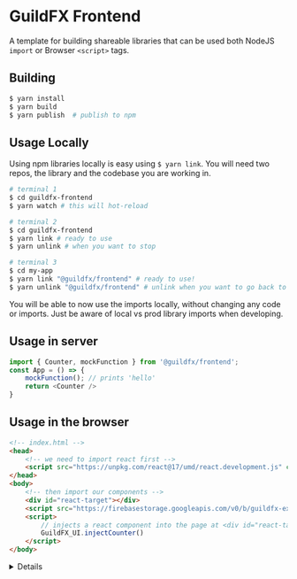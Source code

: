 # GuildFX Frontend

A template for building shareable libraries that can be used both NodeJS `import` or Browser `<script>` tags.

## Building

```bash
$ yarn install
$ yarn build
$ yarn publish	# publish to npm
```

## Usage Locally

Using npm libraries locally is easy using `$ yarn link`. You will need two repos, the library and the codebase you are working in. 

```bash
# terminal 1
$ cd guildfx-frontend
$ yarn watch # this will hot-reload
```
```bash
# terminal 2
$ cd guildfx-frontend
$ yarn link # ready to use
$ yarn unlink # when you want to stop
```
```bash
# terminal 3
$ cd my-app
$ yarn link "@guildfx/frontend" # ready to use!
$ yarn unlink "@guildfx/frontend" # unlink when you want to go back to prod version
```

You will be able to now use the imports locally, without changing any code or imports.
Just be aware of local vs prod library imports when developing.


## Usage in server
```js
import { Counter, mockFunction } from '@guildfx/frontend';
const App = () => {
	mockFunction();	// prints 'hello'
	return <Counter />
}
```

## Usage in the browser

```html
<!-- index.html -->
<head>
	<!-- we need to import react first -->
	<script src="https://unpkg.com/react@17/umd/react.development.js" crossorigin></script>
</head>
<body>
	<!-- then import our components -->
	<div id="react-target"></div>
	<script src="https://firebasestorage.googleapis.com/v0/b/guildfx-exchange.appspot.com/o/index.js?alt=media&token=ed98e790-1eab-4b7f-acc1-b06065975d69"></script>
	<script>
		// injects a react component into the page at <div id="react-target">
		GuildFX_UI.injectCounter()
	</script>
</body>
```


<details>

# @vijayt/counter
This is just a demo component, part of the boilerplate for putting together a project that publishes components to the NPM registry. Features of the boilerplate include: Compilation using Rollup and TypeScript, Unit / Functional testing using Jest and React Testing library, Visual testing using Storybook. There is a [tutorial](https://vijayt.com/post/boilerplate-for-publishing-components-with-a-storybook/) that explains how the project was put together.

</details>